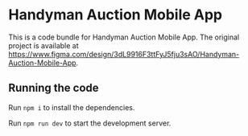 
  # Handyman Auction Mobile App

  This is a code bundle for Handyman Auction Mobile App. The original project is available at https://www.figma.com/design/3dL9916F3ttFyJ5fju3sAO/Handyman-Auction-Mobile-App.

  ## Running the code

  Run `npm i` to install the dependencies.

  Run `npm run dev` to start the development server.
  